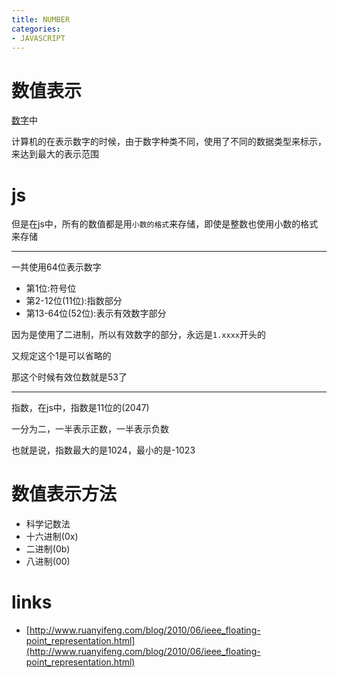 ```yaml
---
title: NUMBER
categories:
- JAVASCRIPT
---
```


# 数值表示
[数字](./COMPUTER/数字.md)中

计算机的在表示数字的时候，由于数字种类不同，使用了不同的数据类型来标示，来达到最大的表示范围



# js

但是在js中，所有的数值都是用`小数的格式`来存储，即使是整数也使用小数的格式来存储

-------------

一共使用64位表示数字

- 第1位:符号位
- 第2-12位(11位):指数部分
- 第13-64位(52位):表示有效数字部分

因为是使用了二进制，所以有效数字的部分，永远是`1.xxxx`开头的

又规定这个1是可以省略的

那这个时候有效位数就是53了


----------------
指数，在js中，指数是11位的(2047)

一分为二，一半表示正数，一半表示负数

也就是说，指数最大的是1024，最小的是-1023


# 数值表示方法

- 科学记数法
- 十六进制(0x)
- 二进制(0b)
- 八进制(00)


# links
- [http://www.ruanyifeng.com/blog/2010/06/ieee_floating-point_representation.html](http://www.ruanyifeng.com/blog/2010/06/ieee_floating-point_representation.html)